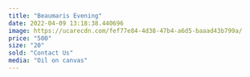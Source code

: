 ```yaml
---
title: "Beaumaris Evening"
date: 2022-04-09 13:18:38.440696
image: https://ucarecdn.com/fef77e84-4d38-47b4-a6d5-baaad43b799a/
price: "500"
size: "20"
sold: "Contact Us"
media: "Oil on canvas"
---
```


